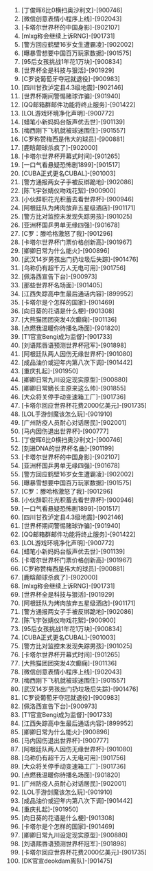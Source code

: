 
1. [丁俊晖6比0横扫奥沙利文]-[900746]
1. [微信创意表情小程序上线]-[902043]
1. [卡塔尔世界杯的中国身影]-[902107]
1. [mlxg称会继续上诉RNG]-[901731]
1. [警方回应鹤壁16岁女生遭霸凌]-[902002]
1. [曝暴雪想要中国百万玩家数据]-[901575]
1. [95后女孩挑战1年花1万块]-[900834]
1. [世界杯全是科技与狠活]-[901929]
1. [C罗说葡萄牙夺冠就退役]-[900983]
1. [四川甘孜泸定县4.3级地震]-[902146]
1. [世界杯期间警惕赌球诈骗]-[901940]
1. [QQ邮箱群邮件功能将终止服务]-[901422]
1. [LOL游戏环境净化声明]-[900772]
1. [蜡笔小新妈妈台版声优去世]-[901139]
1. [梅西刚下飞机就被球迷围住]-[901557]
1. [C罗称赞梅西是伟大的球员]-[900881]
1. [鹿晗颠球杀疯了]-[902000]
1. [卡塔尔世界杯开幕式时间]-[901265]
1. [一口气看悬疑恐怖剧1899]-[901517]
1. [CUBA正式更名CUBAL]-[901003]
1. [警方通报两女子手被反绑跪地]-[902086]
1. [陈飞宇张婧仪吻戏花絮]-[900900]
1. [小伙辞职花光积蓄去看世界杯]-[900946]
1. [阿根廷队为烤肉放弃五星级酒店]-[901171]
1. [警方比对监控未发现失踪男孩]-[901025]
1. [亚洲杯国乒男单无缘四强]-[901678]
1. [C罗：滕哈格激怒了我]-[901296]
1. [卡塔尔世界杯门票价格创新高]-[901967]
1. [卿卿日常为什么能火]-[900896]
1. [武汉14岁男孩出门扔垃圾后失踪]-[901476]
1. [乌称仍有超千万人无电可用]-[901756]
1. [佩洛西宣告下台]-[900973]
1. [那些世界杯名场面]-[901405]
1. [江西失踪高中生最后通话内容]-[899952]
1. [卡塔尔是个怎样的国家]-[901469]
1. [向日葵的花语是什么梗]-[901308]
1. [大熊猫团团突发4次癫痫]-[901136]
1. [点燃我温暖你待播名场面]-[901820]
1. [T1官宣Bengi成为监督]-[901733]
1. [刘语熙唇语预测世界杯冠军]-[901898]
1. [阿根廷队两人因伤无缘世界杯]-[901080]
1. [成品油价或迎年内第八次下调]-[901442]
1. [重庆扎起]-[901950]
1. [卿卿日常九川设定现实原型]-[900880]
1. [卿卿日常嫡长主原来这么帅]-[901855]
1. [大众将关停手动变速箱工厂]-[901736]
1. [卡塔尔回应世界杯花费2000亿美元]-[901735]
1. [LOL手游剑魔该怎么玩]-[901910]
1. [广州防疫人员耐心对话居民]-[902001]
1. [马内因伤退出世界杯]-[900777]
1. [丁俊晖6比0横扫奥沙利文]-[900746]
1. [刻进DNA的世界杯名曲]-[901199]
1. [卡塔尔世界杯的中国身影]-[902107]
1. [亚洲杯国乒男单无缘四强]-[901678]
1. [警方回应鹤壁16岁女生遭霸凌]-[902002]
1. [曝暴雪想要中国百万玩家数据]-[901575]
1. [C罗：滕哈格激怒了我]-[901296]
1. [小伙辞职花光积蓄去看世界杯]-[900946]
1. [一口气看悬疑恐怖剧1899]-[901517]
1. [四川甘孜泸定县4.3级地震]-[902146]
1. [世界杯期间警惕赌球诈骗]-[901940]
1. [QQ邮箱群邮件功能将终止服务]-[901422]
1. [LOL游戏环境净化声明]-[900772]
1. [蜡笔小新妈妈台版声优去世]-[901139]
1. [卡塔尔世界杯门票价格创新高]-[901967]
1. [C罗称赞梅西是伟大的球员]-[900881]
1. [鹿晗颠球杀疯了]-[902000]
1. [mlxg称会继续上诉RNG]-[901731]
1. [世界杯全是科技与狠活]-[901929]
1. [阿根廷队为烤肉放弃五星级酒店]-[901171]
1. [警方通报两女子手被反绑跪地]-[902086]
1. [陈飞宇张婧仪吻戏花絮]-[900900]
1. [95后女孩挑战1年花1万块]-[900834]
1. [CUBA正式更名CUBAL]-[901003]
1. [警方比对监控未发现失踪男孩]-[901025]
1. [卡塔尔世界杯开幕式时间]-[901265]
1. [大熊猫团团突发4次癫痫]-[901136]
1. [微信创意表情小程序上线]-[902043]
1. [梅西刚下飞机就被球迷围住]-[901557]
1. [武汉14岁男孩出门扔垃圾后失踪]-[901476]
1. [C罗说葡萄牙夺冠就退役]-[900983]
1. [佩洛西宣告下台]-[900973]
1. [T1官宣Bengi成为监督]-[901733]
1. [江西失踪高中生最后通话内容]-[899952]
1. [卿卿日常为什么能火]-[900896]
1. [马内因伤退出世界杯]-[900777]
1. [阿根廷队两人因伤无缘世界杯]-[901080]
1. [乌称仍有超千万人无电可用]-[901756]
1. [大众将关停手动变速箱工厂]-[901736]
1. [点燃我温暖你待播名场面]-[901820]
1. [广州防疫人员耐心对话居民]-[902001]
1. [LOL手游剑魔该怎么玩]-[901910]
1. [成品油价或迎年内第八次下调]-[901442]
1. [重庆扎起]-[901950]
1. [向日葵的花语是什么梗]-[901308]
1. [卡塔尔是个怎样的国家]-[901469]
1. [卿卿日常九川设定现实原型]-[900880]
1. [刘语熙唇语预测世界杯冠军]-[901898]
1. [卡塔尔回应世界杯花费2000亿美元]-[901735]
1. [DK官宣deokdam离队]-[901475]